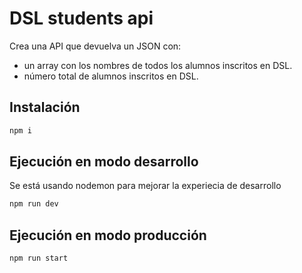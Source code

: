 # DSL students api

Crea una API que devuelva un JSON con:

- un array con los nombres de todos los alumnos inscritos en DSL.
- número total de alumnos inscritos en DSL.


## Instalación

```bash
npm i
```

## Ejecución en modo desarrollo 

Se está usando nodemon para mejorar la experiecia de desarrollo

```bash
npm run dev
```

## Ejecución en modo producción

```bash
npm run start
```